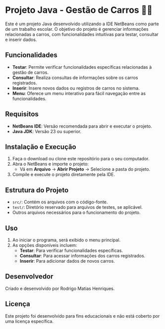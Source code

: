 # Projeto Java - Gestão de Carros 🚗✨

Este é um projeto Java desenvolvido utilizando a IDE NetBeans como parte de um trabalho escolar. O objetivo do projeto é gerenciar informações relacionadas a carros, com funcionalidades intuitivas para testar, consultar e inserir dados.

## Funcionalidades

- **Testar**: Permite verificar funcionalidades específicas relacionadas à gestão de carros.
- **Consultar**: Realiza consultas de informações sobre os carros registrados.
- **Inserir**: Insere novos dados ou registros de carros no sistema.
- **Menu**: Oferece um menu interativo para fácil navegação entre as funcionalidades.

## Requisitos

- **NetBeans IDE**: Versão recomendada para abrir e executar o projeto.
- **Java JDK**: Versão 23 ou superior.

## Instalação e Execução

1. Faça o download ou clone este repositório para o seu computador.
2. Abra o NetBeans e importe o projeto:
   - Vá em **Arquivo** -> **Abrir Projeto** -> Selecione a pasta do projeto.
3. Compile e execute o projeto diretamente pela IDE.

## Estrutura do Projeto

- `src/`: Contém os arquivos com o código-fonte.
- `test/`: Diretório reservado para arquivos de testes, se aplicável.
- Outros arquivos necessários para o funcionamento do projeto.

## Uso

1. Ao iniciar o programa, será exibido o menu principal.
2. As opções disponíveis incluem:
   - **Testar**: Para verificar funcionalidades específicas.
   - **Consultar**: Para acessar informações dos carros registrados.
   - **Inserir**: Para adicionar dados de novos carros.

## Desenvolvedor

Criado e desenvolvido por Rodrigo Matias Henriques.

## Licença

Este projeto foi desenvolvido para fins educacionais e não está coberto por uma licença específica.
